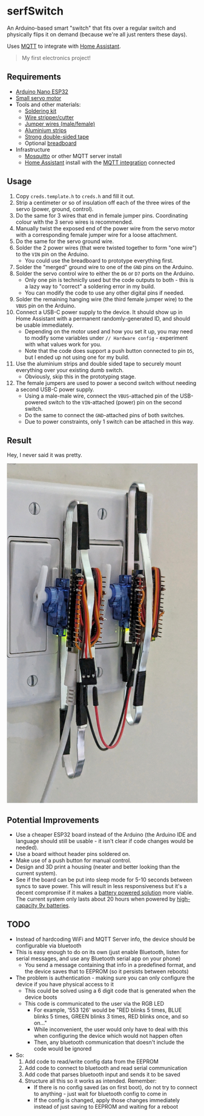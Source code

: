 # serfSwitch

An Arduino-based smart "switch" that fits over a regular switch and physically flips it on demand (because we're all just renters these days).

Uses [MQTT](https://mqtt.org/) to integrate with [Home Assistant](https://www.home-assistant.io/).

> My first electronics project!

## Requirements

- [Arduino Nano ESP32](https://docs.arduino.cc/hardware/nano-esp32)
- [Small servo motor](https://www.amazon.ca/dp/B0BMFY8SX8?psc=1&ref=ppx_yo2ov_dt_b_product_details)
- Tools and other materials:
  - [Soldering kit](https://www.amazon.ca/dp/B085Y328GK?psc=1&ref=ppx_yo2ov_dt_b_product_details)
  - [Wire stripper/cutter](https://www.amazon.ca/dp/B073YG65N2?ref=ppx_yo2ov_dt_b_product_details&th=1)
  - [Jumper wires (male/female)](https://www.amazon.ca/IZOKEE-240pcs-Solderless-Breadboard-Arduino/dp/B08151TQHG/ref=sr_1_5?crid=36ZMSYJOC62IM&keywords=female+jumper&qid=1693773281&sprefix=female+jumer%2Caps%2C309&sr=8-5)
  - [Aluminium strips](https://www.amazon.ca/dp/B07PDDCMC5?psc=1&ref=ppx_yo2ov_dt_b_product_details)
  - [Strong double-sided tape](https://www.amazon.ca/dp/B07PYG86FC?psc=1&ref=ppx_yo2ov_dt_b_product_details)
  - Optional [breadboard](https://www.amazon.ca/BB400-Solderless-BreadBoard-tie-Points-Backing/dp/B00Q9G8MQS)
- Infrastructure
  - [Mosquitto](https://mosquitto.org/) or other MQTT server install
  - [Home Assistant](https://www.home-assistant.io/) install with the [MQTT integration](https://www.home-assistant.io/integrations/mqtt/) connected

## Usage

1. Copy `creds.template.h` to `creds.h` and fill it out.
2. Strip a centimeter or so of insulation off each of the three wires of the servo (power, ground, control).
3. Do the same for 3 wires that end in female jumper pins. Coordinating colour with the 3 servo wires is recommended.
4. Manually twist the exposed end of the power wire from the servo motor with a corresponding female jumper wire for a loose attachment.
5. Do the same for the servo ground wire.
6. Solder the 2 power wires (that were twisted together to form "one wire") to the `VIN` pin on the Arduino.
   - You could use the breadboard to prototype everything first.
7. Solder the "merged" ground wire to one of the `GND` pins on the Arduino.
8. Solder the servo control wire to either the `D6` or `D7` ports on the Arduino.
   - Only one pin is techniclly used but the code outputs to both - this is a lazy way to "correct" a soldering error in my build.
   - You can modify the code to use any other digital pins if needed.
9. Solder the remaining hanging wire (the third female jumper wire) to the `VBUS` pin on the Arduino.
10. Connect a USB-C power supply to the device. It should show up in Home Assistant with a permanent randomly-generated ID, and should be usable immediately.
    - Depending on the motor used and how you set it up, you may need to modify some variables under `// Hardware config` - experiment with what values work for you.
    - Note that the code does support a push button connected to pin `D5`, but I ended up not using one for my build.
11. Use the aluminium strips and double sided tape to securely mount everything over your existing dumb switch.
    - Obviously, skip this in the prototyping stage.
12. The female jumpers are used to power a second switch without needing a second USB-C power supply.
    - Using a male-male wire, connect the `VBUS`-attached pin of the USB-powered switch to the `VIN`-attached (power) pin on the second switch.
    - Do the same to connect the `GND`-attached pins of both switches.
    - Due to power constraints, only 1 switch can be attached in this way.

## Result

Hey, I never said it was pretty.

![result.png](result.png)

## Potential Improvements

- Use a cheaper ESP32 board instead of the Arduino (the Arduino IDE and language should still be usable - it isn't clear if code changes would be needed).
- Use a board without header pins soldered on.
- Make use of a push button for manual control.
- Design and 3D print a housing (neater and better looking than the current system).
- See if the board can be put into sleep mode for 5-10 seconds between syncs to save power. This will result in less responsiveness but it's a decent compromise if it makes a [battery powered solution](https://www.amazon.ca/dp/B076TFJBHW) more viable. The current system only lasts about 20 hours when powered by [high-capacity 9v batteries](https://www.amazon.ca/dp/B018N7YZL6).

## TODO

- Instead of hardcoding WiFi and MQTT Server info, the device should be configurable via bluetooth
- This is easy enough to do on its own (just enable Bluetooth, listen for serial messages, and use any Bluetooth serial app on your phone)
  - You send a message containing that info in a predefined format, and the device saves that to EEPROM (so it persists between reboots)
- The problem is authentication - making sure you can only configure the device if you have physical access to it
  - This could be solved using a 6 digit code that is generated when the device boots
  - This code is communicated to the user via the RGB LED
    - For example, '553 126' would be "RED blinks 5 times, BLUE blinks 5 times, GREEN blinks 3 times, RED blinks once, and so on..."
    - While inconvenient, the user would only have to deal with this when configuring the device which would not happen often
    - Then, any bluetooth communication that doesn't include the code would be ignored
- So:
  1. Add code to read/write config data from the EEPROM
  2. Add code to connect to bluetooth and read serial communication
  3. Add code that parses bluetooth input and sends it to be saved
  4. Structure all this so it works as intended. Remember:
     - If there is no config saved (as on first boot), do not try to connect to anything - just wait for bluetooth config to come in
     - If the config is changed, apply those changes immediately instead of just saving to EEPROM and waiting for a reboot
